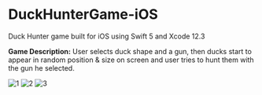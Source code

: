 # DuckHunterGame-iOS
Duck Hunter game built for iOS using Swift 5 and Xcode 12.3

**Game Description:**
User selects duck shape and a gun, then ducks start to appear in random position & size on screen and user tries to hunt them with the gun he selected.

![1](https://user-images.githubusercontent.com/8017394/132110677-bb4b6f75-7f28-4cbe-8328-b8901344742b.PNG)    ![2](https://user-images.githubusercontent.com/8017394/132110682-03b384f1-efde-4157-8ba1-e72229a6458b.PNG)    ![3](https://user-images.githubusercontent.com/8017394/132110687-07184cad-984b-4192-a726-dc8b50f5fcb3.PNG)

